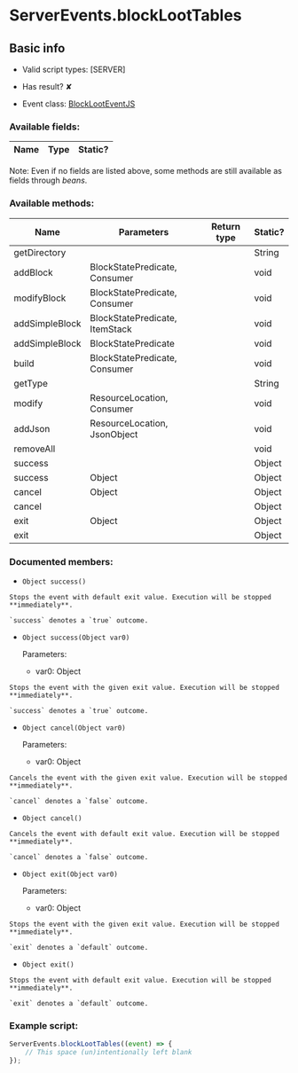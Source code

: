 # ServerEvents.blockLootTables

## Basic info

- Valid script types: [SERVER]

- Has result? ✘

- Event class: [BlockLootEventJS](https://github.com/KubeJS-Mods/KubeJS/tree/1902/common/src/main/java/dev/latvian/mods/kubejs/loot/BlockLootEventJS.java)

### Available fields:

| Name | Type | Static? |
| ---- | ---- | ------- |

Note: Even if no fields are listed above, some methods are still available as fields through *beans*.

### Available methods:

| Name | Parameters | Return type | Static? |
| ---- | ---------- | ----------- | ------- |
| getDirectory |  |  | String | ✘ |
| addBlock | BlockStatePredicate, Consumer<LootBuilder> |  | void | ✘ |
| modifyBlock | BlockStatePredicate, Consumer<LootBuilder> |  | void | ✘ |
| addSimpleBlock | BlockStatePredicate, ItemStack |  | void | ✘ |
| addSimpleBlock | BlockStatePredicate |  | void | ✘ |
| build | BlockStatePredicate, Consumer<LootBuilder> |  | void | ✘ |
| getType |  |  | String | ✘ |
| modify | ResourceLocation, Consumer<LootBuilder> |  | void | ✘ |
| addJson | ResourceLocation, JsonObject |  | void | ✘ |
| removeAll |  |  | void | ✘ |
| success |  |  | Object | ✘ |
| success | Object |  | Object | ✘ |
| cancel | Object |  | Object | ✘ |
| cancel |  |  | Object | ✘ |
| exit | Object |  | Object | ✘ |
| exit |  |  | Object | ✘ |


### Documented members:

- `Object success()`
```
Stops the event with default exit value. Execution will be stopped **immediately**.

`success` denotes a `true` outcome.
```

- `Object success(Object var0)`

  Parameters:
  - var0: Object

```
Stops the event with the given exit value. Execution will be stopped **immediately**.

`success` denotes a `true` outcome.
```

- `Object cancel(Object var0)`

  Parameters:
  - var0: Object

```
Cancels the event with the given exit value. Execution will be stopped **immediately**.

`cancel` denotes a `false` outcome.
```

- `Object cancel()`
```
Cancels the event with default exit value. Execution will be stopped **immediately**.

`cancel` denotes a `false` outcome.
```

- `Object exit(Object var0)`

  Parameters:
  - var0: Object

```
Stops the event with the given exit value. Execution will be stopped **immediately**.

`exit` denotes a `default` outcome.
```

- `Object exit()`
```
Stops the event with default exit value. Execution will be stopped **immediately**.

`exit` denotes a `default` outcome.
```



### Example script:

```js
ServerEvents.blockLootTables((event) => {
	// This space (un)intentionally left blank
});
```

